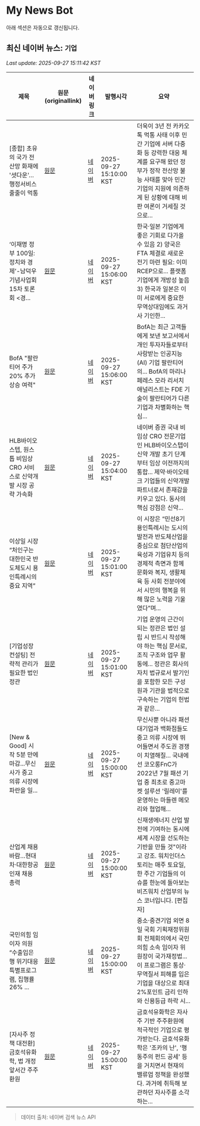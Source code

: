 # My News Bot

아래 섹션은 자동으로 갱신됩니다.

<!-- NEWS:START -->
## 최신 네이버 뉴스: `기업`
_Last update: 2025-09-27 15:11:42 KST_

| 제목 | 원문(originallink) | 네이버 링크 | 발행시각 | 요약 |
|---|---|---|---|---|
| [종합] 초유의 국가 전산망 화재에 '셧다운'…행정서비스 줄줄이 먹통 | [원문](https://www.getnews.co.kr/news/articleView.html?idxno=842581) | [네이버](https://www.getnews.co.kr/news/articleView.html?idxno=842581) | 2025-09-27 15:10:00 KST | 더욱이 3년 전 카카오톡 먹통 사태 이후 민간 기업에 서버 다중화 등 강력한 대응 체계를 요구해 왔던 정부가 정작 전산망 불능 사태를 맞아 민간 기업의 지원에 의존하게 된 상황에 대해 비판 여론이 거세질 것으로... |
| ‘이재명 정부 100일: 정치와 경제’-남덕우기념사업회 15차 토론회 <경... | [원문](http://www.ifs.or.kr/bbs/board.php?bo_table=research&wr_id=11150) | [네이버](http://www.ifs.or.kr/bbs/board.php?bo_table=research&wr_id=11150) | 2025-09-27 15:06:00 KST | 한국·일본 기업에게 좋은 기회로 다가올 수 있음 2) 양국은 FTA 체결로 새로운 전기 마련 필요: 이미 RCEP으로... 플랫폼 기업에게 개방성 높음 3) 한국과 일본은 이미 서로에게 중요한 무역상대임에도 과거사 기인한... |
| BofA "팔란티어 주가 20% 추가 상승 여력" | [원문](https://www.businessplus.kr/news/articleView.html?idxno=98233) | [네이버](https://www.businessplus.kr/news/articleView.html?idxno=98233) | 2025-09-27 15:06:00 KST | BofA는 최근 고객들에게 보낸 보고서에서 개인 투자자들로부터 사랑받는 인공지능(AI) 기업 팔란티어의... BofA의 마리나 페레스 모라 리서치 애널리스트는 FDE 기술이 팔란티어가 다른 기업과 차별화하는 핵심... |
| HLB바이오스텝, 원스톱 비임상 CRO 서비스로 신약개발 시장 공략 가속화 | [원문](https://www.pointdaily.co.kr/news/articleView.html?idxno=272169) | [네이버](https://www.pointdaily.co.kr/news/articleView.html?idxno=272169) | 2025-09-27 15:04:00 KST | 네이버 증권 국내 비임상 CRO 전문기업인 HLB바이오스텝이 신약 개발 초기 단계부터 임상 이전까지의 통합... 제약·바이오테크 기업들의 신약개발 파트너로서 존재감을 키우고 있다. 동사의 핵심 강점은 신약... |
| 이상일 시장 “처인구는 대한민국 반도체도시 용인특례시의 중요 지역” | [원문](http://www.inews24.com/view/1891593) | [네이버](https://n.news.naver.com/mnews/article/031/0000968806?sid=102) | 2025-09-27 15:01:00 KST | 이 시장은 “민선8기 용인특례시는 도시의 발전과 반도체산업을 중심으로 첨단산업의 육성과 기업유치 등의 경제적 측면과 함께 문화와 복지, 생활체육 등 사회 전분야에서 시민의 행복을 위해 많은 노력을 기울였다”며... |
| [기업성장 컨설팅] 전략적 관리가 필요한 법인 정관 | [원문](https://www.etnews.com/20250918000367) | [네이버](https://n.news.naver.com/mnews/article/030/0003355071?sid=101) | 2025-09-27 15:01:00 KST | 기업 운영의 근간이 되는 정관은 법인 설립 시 반드시 작성해야 하는 핵심 문서로, 조직 구조와 업무 활동에... 정관은 회사의 자치 법규로서 발기인을 포함한 모든 구성원과 기관을 법적으로 구속하는 기업의 헌법과 같은... |
| [New & Good] 시작 5분 만에 마감...무신사가 중고 의류 시장에 파란을 일... | [원문](https://www.hankookilbo.com/News/Read/A2025092517170000579?did=NA) | [네이버](https://n.news.naver.com/mnews/article/469/0000889631?sid=103) | 2025-09-27 15:00:00 KST | 무신사뿐 아니라 패션 대기업과 백화점들도 중고 의류 시장에 뛰어들면서 주도권 경쟁이 치열해질... 국내에선 코오롱FnC가 2022년 7월 패션 기업 중 최초로 중고마켓 설루션 '릴레이'를 운영하는 마들렌 메모리와 협업해... |
| 산업계 채용 바람…현대차·대한항공 인재 채용 총력 | [원문](http://news.bizwatch.co.kr/article/industry/2025/09/26/0007) | [네이버](https://n.news.naver.com/mnews/article/648/0000040308?sid=101) | 2025-09-27 15:00:00 KST | 신재생에너지 산업 발전에 기여하는 동시에 세계 시장을 선도하는 기반을 만들 것"이라고 강조. 워치인더스토리는 매주 토요일, 한 주간 기업들의 이슈를 한눈에 돌아보는 비즈워치 산업부의 뉴스 코너입니다. [편집자] |
| 국민의힘 임이자 의원 “수출입은행 위기대응특별프로그램, 집행률 26% ... | [원문](https://www.news2day.co.kr/article/20250927500030) | [네이버](https://www.news2day.co.kr/article/20250927500030) | 2025-09-27 15:00:00 KST | 중소·중견기업 외면 8일 국회 기획재정위원회 전체회의에서 국민의힘 소속 임이자 위원장이 국가재정법... 이 프로그램은 통상·무역질서 피해를 입은 기업을 대상으로 최대 2%포인트 금리 인하와 신용등급 하락 시... |
| [자사주 정책 대전환] 금호석유화학, 법 개정 앞서간 주주환원 | [원문](https://www.bloter.net/news/articleView.html?idxno=644778) | [네이버](https://n.news.naver.com/mnews/article/293/0000073066?sid=101) | 2025-09-27 15:00:00 KST | 금호석유화학은 자사주 기반 주주환원에 적극적인 기업으로 평가받는다. 금호석유화학은 '조카의 난', '행동주의 펀드 공세' 등을 거치면서 현재의 밸류업 정책을 완성했다. 과거에 취득해 보관하던 자사주를 소각하는... |

> 데이터 출처: 네이버 검색 뉴스 API
<!-- NEWS:END -->
